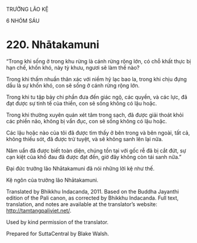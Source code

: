 TRƯỞNG LÃO KỆ

6 NHÓM SÁU

# 220\. Nhātakamuni

“Trong khi sống ở trong khu rừng là cánh rừng rộng lớn, có chỗ khất thực bị hạn chế, khốn khó, này tỳ khưu, ngươi sẽ làm thế nào?

Trong khi thấm nhuần thân xác với niềm hỷ lạc bao la, trong khi chịu đựng dầu là sự khốn khó, con sẽ sống ở cánh rừng rộng lớn.

Trong khi tu tập bảy chi phần đưa đến giác ngộ, các quyền, và các lực, đã đạt được sự tinh tế của thiền, con sẽ sống không có lậu hoặc.

Trong khi thường xuyên quán xét tâm trong sạch, đã được giải thoát khỏi các phiền não, không bị vẩn đục, con sẽ sống không có lậu hoặc.

Các lậu hoặc nào của tôi đã được tìm thấy ở bên trong và bên ngoài, tất cả, không thiếu sót, đã được trừ tuyệt, và sẽ không sanh lên lại nữa.

Năm uẩn đã được biết toàn diện, chúng tồn tại với gốc rễ đã bị cắt đứt, sự cạn kiệt của khổ đau đã được đạt đến, giờ đây không còn tái sanh nữa.”

Đại đức trưởng lão Nhātakamuni đã nói những lời kệ như thế.

Kệ ngôn của trưởng lão Nhātakamuni.

Translated by Bhikkhu Indacanda, 2011. Based on the Buddha Jayanthi edition of the Pali canon, as corrected by Bhikkhu Indacanda. Full text, translation, and notes are available at the translator’s website: http://tamtangpaliviet.net/.

Used by kind permission of the translator.

Prepared for SuttaCentral by Blake Walsh.